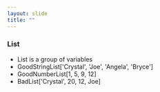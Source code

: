 ```yaml
---
layout: slide
title: ""
---
```

### List

- List is a group of variables
- GoodStringList['Crystal', 'Joe', 'Angela', 'Bryce']
- GoodNumberList[1, 5, 9, 12]
- BadList['Crystal', 20, 12, Joe]
